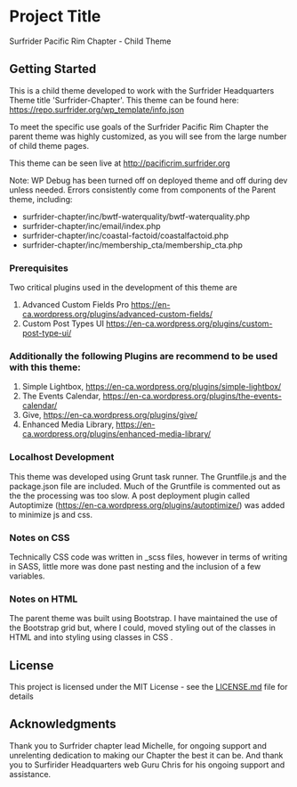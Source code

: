# Project Title

Surfrider Pacific Rim Chapter - Child Theme 

## Getting Started

This is a child theme developed to work with the Surfrider Headquarters Theme title 'Surfrider-Chapter'. 
This theme can be found here: https://repo.surfrider.org/wp_template/info.json

To meet the specific use goals of the Surfrider Pacific Rim Chapter the parent theme was highly customized, as you will see from the large number of child theme pages. 

This theme can be seen live at http://pacificrim.surfrider.org

Note: WP Debug has been turned off on deployed theme and off during dev unless needed. 
Errors consistently come from components of the Parent theme, including:
- surfrider-chapter/inc/bwtf-waterquality/bwtf-waterquality.php
- surfrider-chapter/inc/email/index.php
- surfrider-chapter/inc/coastal-factoid/coastalfactoid.php
- surfrider-chapter/inc/membership_cta/membership_cta.php

### Prerequisites

Two critical plugins used in the development of this theme are  

1) Advanced Custom Fields Pro https://en-ca.wordpress.org/plugins/advanced-custom-fields/
2) Custom Post Types UI https://en-ca.wordpress.org/plugins/custom-post-type-ui/

### Additionally the following Plugins are recommend to be used with this theme:

1) Simple Lightbox,  https://en-ca.wordpress.org/plugins/simple-lightbox/
2) The Events Calendar, https://en-ca.wordpress.org/plugins/the-events-calendar/
3) Give, https://en-ca.wordpress.org/plugins/give/
4) Enhanced Media Library, https://en-ca.wordpress.org/plugins/enhanced-media-library/


### Localhost Development 

This theme was developed using Grunt task runner. The Gruntfile.js and the package.json file are included. Much of the Gruntfile is commented out as the the processing was too slow. A post deployment plugin called Autoptimize (https://en-ca.wordpress.org/plugins/autoptimize/) was added to minimize js and css. 


### Notes on CSS

Technically CSS code was written in _scss files, however in terms of writing in SASS, little more was done past nesting and the inclusion of a few variables. 

### Notes on HTML

The parent theme was built using Bootstrap. I have maintained the use of the Bootstrap grid but, where I could, moved styling out of the classes in HTML and into styling using classes in CSS . 

## License

This project is licensed under the MIT License - see the [LICENSE.md](LICENSE.md) file for details

## Acknowledgments

Thank you to Surfrider chapter lead Michelle, for ongoing support and unrelenting dedication to making our Chapter the best it can be. And thank you to Surfirider Headquarters web Guru Chris for his ongoing support and assistance. 

